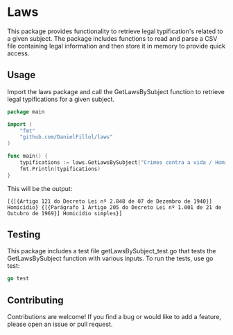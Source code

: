 # Laws
This package provides functionality to retrieve legal typification's related to a given subject. The package includes functions to read and parse a CSV file containing legal information and then store it in memory to provide quick access.

## Usage
Import the laws package and call the GetLawsBySubject function to retrieve legal typifications for a given subject.
```go
package main

import (
	"fmt"
	"github.com/DanielFillol/laws"
)

func main() {
	typifications := laws.GetLawsBySubject("Crimes contra a vida / Homicídio Simples")
	fmt.Println(typifications)
}
```
This will be the output:
```
[{[{Artigo 121 do Decreto Lei nº 2.848 de 07 de Dezembro de 1940}] Homicídio} {[{Parágrafo 1 Artigo 205 do Decreto Lei nº 1.001 de 21 de Outubro de 1969}] Homicídio simples}]
```

## Testing
This package includes a test file getLawsBySubject_test.go that tests the GetLawsBySubject function with various inputs. To run the tests, use go test:
```go
go test
```

## Contributing
Contributions are welcome! If you find a bug or would like to add a feature, please open an issue or pull request.
